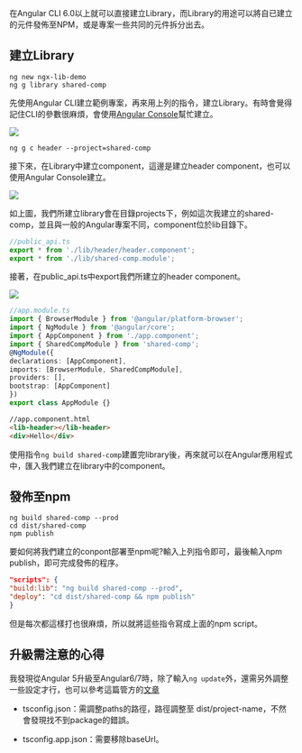 在Angular CLI 6.0以上就可以直接建立Library，而Library的用途可以將自已建立的元件發佈至NPM，或是專案一些共同的元件拆分出去。

## 建立Library

```
ng new ngx-lib-demo
ng g library shared-comp
```

先使用Angular CLI建立範例專案，再來用上列的指令，建立Library。有時會覺得記住CLI的參數很麻煩，會使用[Angular Console](https://angularconsole.com/)幫忙建立。

<img class="img-responsive" src="/images/10/10-01.gif">

 ```
ng g c header --project=shared-comp
```

接下來，在Library中建立component，這邊是建立header component，也可以使用Angular Console建立。

<img class="img-responsive" src="/images/10/10-2.png">

如上圖，我們所建立library會在目錄projects下，例如這次我建立的shared-comp，並且與一般的Angular專案不同，component位於lib目錄下。

```typescript
//public_api.ts
export * from './lib/header/header.component';
export * from './lib/shared-comp.module';
```

接著，在public_api.ts中export我們所建立的header component。

<img class="img-responsive" src="/images/10/10-3.png">

```typescript
//app.module.ts
import { BrowserModule } from '@angular/platform-browser';
import { NgModule } from '@angular/core';
import { AppComponent } from './app.component';
import { SharedCompModule } from 'shared-comp';
@NgModule({
declarations: [AppComponent],
imports: [BrowserModule, SharedCompModule],
providers: [],
bootstrap: [AppComponent]
})
export class AppModule {}

```
```html
//app.component.html
<lib-header></lib-header>
<div>Hello</div>
```

使用指令``ng build shared-comp``建置完library後，再來就可以在Angular應用程式中，匯入我們建立在library中的component。


## 發佈至npm

```
ng build shared-comp --prod
cd dist/shared-comp
npm publish
```

要如何將我們建立的conpont部署至npm呢?輸入上列指令即可，最後輸入npm publish，即可完成發佈的程序。

```json
"scripts": {
"build:lib": "ng build shared-comp --prod",
"deploy": "cd dist/shared-comp && npm publish"
}
```

但是每次都這樣打也很麻煩，所以就將這些指令寫成上面的npm script。

## 升級需注意的心得

我發現從Angular 5升級至Angular6/7時，除了輸入``ng update``外，還需另外調整一些設定才行，也可以參考這篇管方的[文章](https://github.com/angular/angular-cli/wiki/stories-create-library#note-for-upgraded-projects)

- tsconfig.json：需調整paths的路徑，路徑調整至 dist/project-name，不然會發現找不到package的錯誤。

- tsconfig.app.json：需要移除baseUrl。




